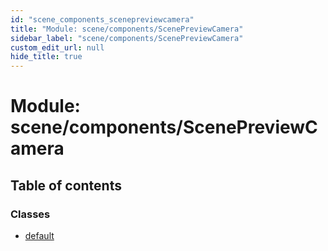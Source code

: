 ```yaml
---
id: "scene_components_scenepreviewcamera"
title: "Module: scene/components/ScenePreviewCamera"
sidebar_label: "scene/components/ScenePreviewCamera"
custom_edit_url: null
hide_title: true
---
```


# Module: scene/components/ScenePreviewCamera

## Table of contents

### Classes

- [default](../classes/scene_components_scenepreviewcamera.default.md)
